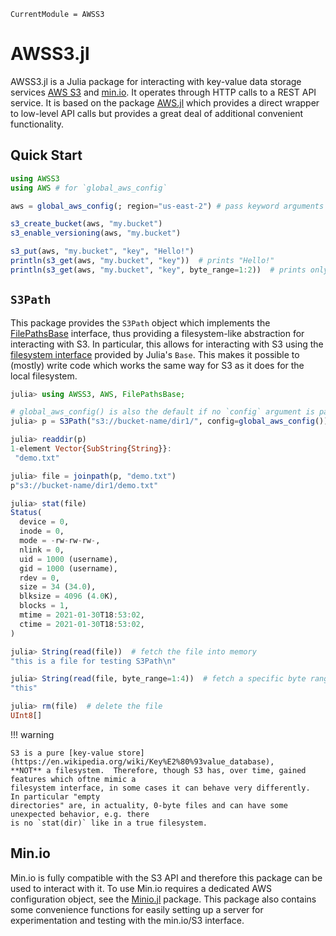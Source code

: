 ```@meta
CurrentModule = AWSS3
```

# AWSS3.jl

AWSS3.jl is a Julia package for interacting with key-value data storage services [AWS S3](https://aws.amazon.com/s3/)
and [min.io](https://min.io/).  It operates through HTTP calls to a REST API service.  It is based
on the package [AWS.jl](https://github.com/JuliaCloud/AWS.jl) which provides a direct wrapper to
low-level API calls but provides a great deal of additional convenient functionality.


## Quick Start
```julia
using AWSS3
using AWS # for `global_aws_config`

aws = global_aws_config(; region="us-east-2") # pass keyword arguments to change defaults

s3_create_bucket(aws, "my.bucket")
s3_enable_versioning(aws, "my.bucket")

s3_put(aws, "my.bucket", "key", "Hello!")
println(s3_get(aws, "my.bucket", "key"))  # prints "Hello!"
println(s3_get(aws, "my.bucket", "key", byte_range=1:2))  # prints only "He"
```

## `S3Path`
This package provides the `S3Path` object which implements the
[FilePathsBase](https://github.com/rofinn/FilePathsBase.jl) interface, thus providing a
filesystem-like abstraction for interacting with S3.  In particular, this allows for interacting
with S3 using the [filesystem interface](https://docs.julialang.org/en/v1/base/file/) provided by
Julia's `Base`.  This makes it possible to (mostly) write code which works the same way for S3 as it
does for the local filesystem.

```julia
julia> using AWSS3, AWS, FilePathsBase;

# global_aws_config() is also the default if no `config` argument is passed
julia> p = S3Path("s3://bucket-name/dir1/", config=global_aws_config());

julia> readdir(p)
1-element Vector{SubString{String}}:
 "demo.txt"

julia> file = joinpath(p, "demo.txt")
p"s3://bucket-name/dir1/demo.txt"

julia> stat(file)
Status(
  device = 0,
  inode = 0,
  mode = -rw-rw-rw-,
  nlink = 0,
  uid = 1000 (username),
  gid = 1000 (username),
  rdev = 0,
  size = 34 (34.0),
  blksize = 4096 (4.0K),
  blocks = 1,
  mtime = 2021-01-30T18:53:02,
  ctime = 2021-01-30T18:53:02,
)

julia> String(read(file))  # fetch the file into memory
"this is a file for testing S3Path\n"

julia> String(read(file, byte_range=1:4))  # fetch a specific byte range of the file
"this"

julia> rm(file)  # delete the file
UInt8[]
```

!!! warning

    S3 is a pure [key-value store](https://en.wikipedia.org/wiki/Key%E2%80%93value_database),
    **NOT** a filesystem.  Therefore, though S3 has, over time, gained features which oftne mimic a
    filesystem interface, in some cases it can behave very differently.  In particular "empty
    directories" are, in actuality, 0-byte files and can have some unexpected behavior, e.g. there
    is no `stat(dir)` like in a true filesystem.

## Min.io
Min.io is fully compatible with the S3 API and therefore this package can be used to interact with
it.  To use Min.io requires a dedicated AWS configuration object, see the
[Minio.jl](https://gitlab.com/ExpandingMan/Minio.jl) package.  This package also contains some
convenience functions for easily setting up a server for experimentation and testing with the
min.io/S3 interface.
